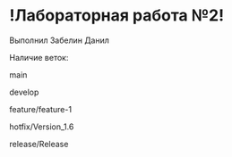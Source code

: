 # !Лабораторная работа №2!

Выполнил Забелин Данил

Наличие веток:

main

develop

feature/feature-1

hotfix/Version_1.6

release/Release

